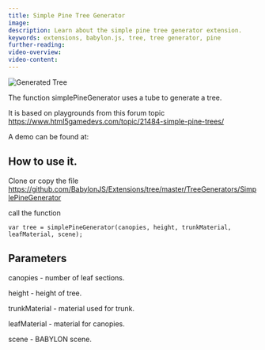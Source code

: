 ```yaml
---
title: Simple Pine Tree Generator
image: 
description: Learn about the simple pine tree generator extension.
keywords: extensions, babylon.js, tree, tree generator, pine
further-reading:
video-overview:
video-content:
---
```


![Generated Tree ](/img/extensions/trees/pine1.png)

The function simplePineGenerator uses a tube to generate a tree. 

It is based on playgrounds from  this forum topic https://www.html5gamedevs.com/topic/21484-simple-pine-trees/

A demo can be found at: <Playground id="#LG3GS#106" title="Simple Pine Tree Generator Example" description="Simple example of the simple pine tree generator." image=""/>

## How to use it.

Clone or copy the file https://github.com/BabylonJS/Extensions/tree/master/TreeGenerators/SimplePineGenerator

call the function


```
var tree = simplePineGenerator(canopies, height, trunkMaterial, leafMaterial, scene);
```

## Parameters

canopies - number of leaf sections.

height - height of tree.

trunkMaterial - material used for trunk.

leafMaterial - material for canopies.
 
scene - BABYLON scene.  